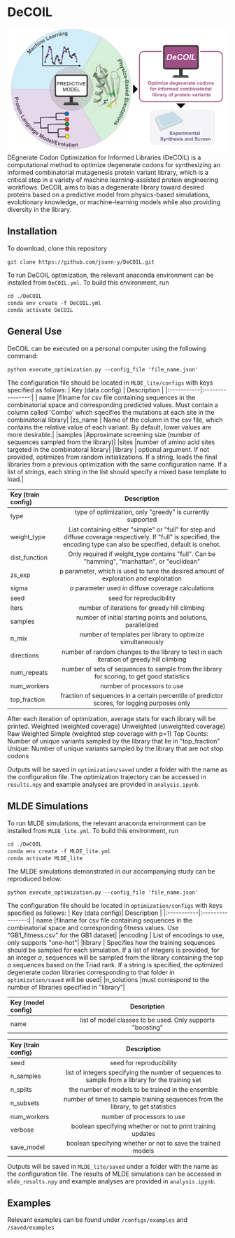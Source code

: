 # DeCOIL
<img src="workflow.jpg">
DEgnerate Codon Optimization for Informed Libraries (DeCOIL) is a computational method to optimize degenerate codons for synthesizing an informed combinatorial mutagenesis protein variant library, which is a critical step in a variety of machine learning-assisted protein engineering workflows. DeCOIL aims to bias a degenerate library toward desired proteins based on a predictive model from physics-based simulations, evolutionary knowledge, or machine-learning models while also providing diversity in the library.

## Installation
To download, clone this repository
```
git clone https://github.com/jsunn-y/DeCOIL.git
```
To run DeCOIL optimization, the relevant anaconda environment can be installed from `DeCOIL.yml`. To build this environment, run
```
cd ./DeCOIL
conda env create -f DeCOIL.yml
conda activate DeCOIL
```

## General Use
DeCOIL can be executed on a personal computer using the following command:
```
python execute_optimization.py --config_file 'file_name.json'
```
The configuration file should be located in `MLDE_lite/configs` with keys specified as follows:
| Key (data config) | Description |
|:-----------|:----------------:|
| name |filname for csv file containing sequences in the combinatorial space and corresponding predicted values. Must contain a column called 'Combo' which sqecifies the mutations at each site in the combinatorial library| 
|zs_name | Name of the column in the csv file, which contains the relative value of each variant. By default, lower values are more desirable.| 
|samples |Approximate screening size (number of sequences sampled from the library)| 
|sites |number of amino acid sites targeted in the combinatoral library|
|library | optional argument. If not provided, optimizes from random initializations. If a string, loads the final libraries from a previous optimization with the same configuration name. If a list of strings, each string in the list should specify a mixed base template to load.|


| Key (train config)| Description |
|:-----------|:----------------:|
| type |type of optimization, only "greedy" is currently supported| 
|weight_type | List containing either "simple" or "full" for step and diffuse coverage respectively. If "full" is specified, the encoding type can also be specified, default is onehot.| 
|dist_function |Only required if weight_type contains "full". Can be "hamming", "manhattan", or "euclidean" | 
| zs_exp |p parameter, which is used to tune the desired amount of exploration and exploitation|
| sigma | $\sigma$ parameter used in diffuse coverage calculations|
| seed | seed for reproducibility|
| iters | number of iterations for greedy hill climbing |
| samples | number of initial starting points and solutions, parallelized|
| n_mix | number of templates per library to optimize simultaneously |
| directions | number of random changes to the library to test in each iteration of greedy hill climbing|
| num_repeats | number of sets of sequences to sample from the library for scoring, to get good statistics|
| num_workers | number of processors to use|
| top_fraction | fraction of sequences in a certain percentile of predictor scores, for logging purposes only|

After each iteration of optimization, average stats for each library will be printed.
Weighted (weighted coverage)
Unweighted (unweighted coverage)
Raw Weighted Simple (weighted step coverage with p=1)
Top Counts: Number of unique variants sampled by the library that lie in "top_fraction"
Unique: Number of unique variants sampled by the library that are not stop codons

Outputs will be saved in `optimization/saved` under a folder with the name as the configuration file. The optimization trajectory can be accessed in `results.npy` and example analyses are provided in `analysis.ipynb`.

## MLDE Simulations
To run MLDE simulations, the relevant anaconda environment can be installed from `MLDE_lite.yml`. To build this environment, run
```
cd ./DeCOIL
conda env create -f MLDE_lite.yml
conda activate MLDE_lite
```
The MLDE simulations demonstrated in our accompanying study can be reproduced below:
```
python execute_optimization.py --config_file 'file_name.json'
```
The configuration file should be located in `optimization/configs` with keys specified as follows:
| Key (data config)| Description |
|:-----------|:----------------:|
| name |filname for csv file containing sequences in the combinatorial space and corresponding fitness values. Use "GB1_fitness.csv" for the GB1 dataset| 
|encoding | List of encodings to use, only supports "one-hot"| 
|library | Specifies how the training sequences should be sampled for each simulation. If a list of integers is provided, for an integer $a$, sequences will be sampled from the library containing the top $a$ sequences based on the Triad rank. If a string is specified, the optimized degenerate codon libraries corresponding to that folder in `optimization/saved` will be used| 
|n_solutions |must correspond to the number of libraries specified in "library"|

| Key (model config)| Description |
|:-----------|:----------------:|
| name | list of model classes to be used. Only supports "boosting"| 

| Key (train config)| Description |
|:-----------|:----------------:|
| seed | seed for reproducibility| 
| n_samples | list of integers specifying the number of sequences to sample from a library for the training set| 
| n_splits | the number of models to be trained in the ensemble| 
| n_subsets | number of times to sample training sequences from the library, to get statistics| 
| num_workers | number of processors to use| 
| verbose | boolean specifying whether or not to print training updates| 
| save_model | boolean specifying whether or not to save the trained models| 

Outputs will be saved in `MLDE_lite/saved` under a folder with the name as the configuration file. The results of MLDE simulations can be accessed in `mlde_results.npy` and example analyses are provided in `analysis.ipynb`.

## Examples
Relevant examples can be found under `/configs/examples` and `/saved/examples`
